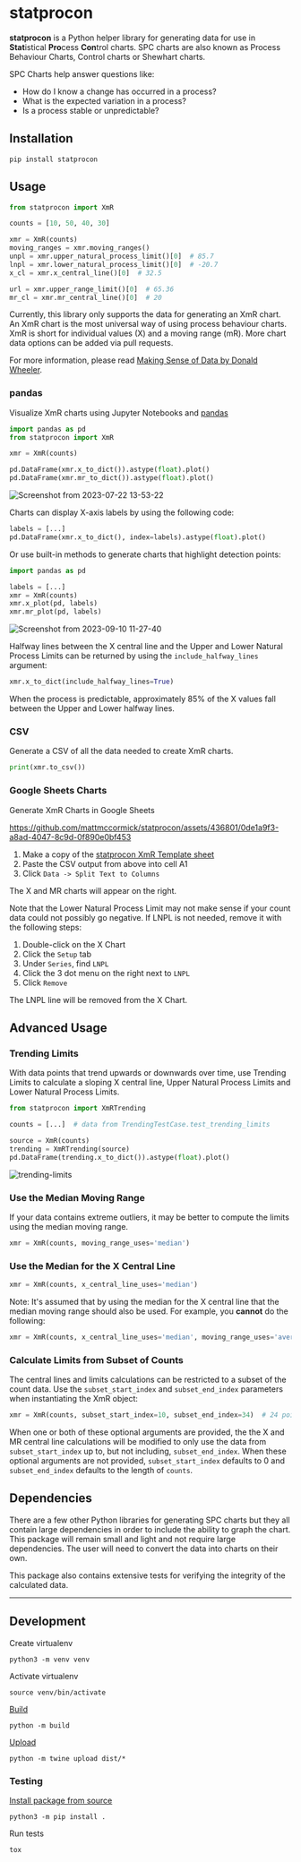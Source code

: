 # statprocon

**statprocon** is a Python helper library for generating data for use in **Stat**istical **Pro**cess **Con**trol charts.
SPC charts are also known as Process Behaviour Charts, Control charts or Shewhart charts.

SPC Charts help answer questions like:
- How do I know a change has occurred in a process?
- What is the expected variation in a process?
- Is a process stable or unpredictable?

## Installation

```shell
pip install statprocon
```

## Usage

```python
from statprocon import XmR

counts = [10, 50, 40, 30]

xmr = XmR(counts)
moving_ranges = xmr.moving_ranges()
unpl = xmr.upper_natural_process_limit()[0]  # 85.7
lnpl = xmr.lower_natural_process_limit()[0]  # -20.7
x_cl = xmr.x_central_line()[0]  # 32.5

url = xmr.upper_range_limit()[0]  # 65.36
mr_cl = xmr.mr_central_line()[0]  # 20

```

Currently, this library only supports the data for generating an XmR chart.
An XmR chart is the most universal way of using process behaviour charts.
XmR is short for individual values (X) and a moving range (mR).
More chart data options can be added via pull requests.

For more information, please read [Making Sense of Data by Donald Wheeler](https://www.amazon.com/Making-Sense-Data-Donald-Wheeler/dp/0945320728).

### pandas

Visualize XmR charts using Jupyter Notebooks and [pandas](https://pandas.pydata.org/)

```python
import pandas as pd
from statprocon import XmR

xmr = XmR(counts)

pd.DataFrame(xmr.x_to_dict()).astype(float).plot()
pd.DataFrame(xmr.mr_to_dict()).astype(float).plot()
```

![Screenshot from 2023-07-22 13-53-22](https://github.com/mattmccormick/statprocon/assets/436801/b6a83903-4bb9-4935-9acb-c086d3420fd2)

Charts can display X-axis labels by using the following code:

```python
labels = [...]
pd.DataFrame(xmr.x_to_dict(), index=labels).astype(float).plot()
```

Or use built-in methods to generate charts that highlight detection points:

```python
import pandas as pd

labels = [...]
xmr = XmR(counts)
xmr.x_plot(pd, labels)
xmr.mr_plot(pd, labels)
```

![Screenshot from 2023-09-10 11-27-40](https://github.com/mattmccormick/statprocon/assets/436801/40fd200b-c22d-442a-8dc8-b97ef1fb0a12)


Halfway lines between the X central line and the Upper and Lower Natural Process Limits can be returned by using the `include_halfway_lines` argument:

```python
xmr.x_to_dict(include_halfway_lines=True)
```

When the process is predictable, approximately 85% of the X values fall between the Upper and Lower halfway lines.


### CSV

Generate a CSV of all the data needed to create XmR charts.

```python
print(xmr.to_csv())
```

### Google Sheets Charts

Generate XmR Charts in Google Sheets

https://github.com/mattmccormick/statprocon/assets/436801/0de1a9f3-a8ad-4047-8c9d-0f890e0bf453

1. Make a copy of the [statprocon XmR Template sheet](https://docs.google.com/spreadsheets/d/1IdCBpE8FK4qP8B7qHQeXX6amLZ8oyhc8OjlBlGHmWTg/edit?usp=sharing)
1. Paste the CSV output from above into cell A1
1. Click `Data -> Split Text to Columns`

The X and MR charts will appear on the right.

Note that the Lower Natural Process Limit may not make sense if your count data could not possibly go negative.
If LNPL is not needed, remove it with the following steps:

1. Double-click on the X Chart
1. Click the `Setup` tab
1. Under `Series`, find `LNPL`
1. Click the 3 dot menu on the right next to `LNPL`
1. Click `Remove`

The LNPL line will be removed from the X Chart.

## Advanced Usage

### Trending Limits

With data points that trend upwards or downwards over time, use Trending Limits to calculate a sloping X central line, Upper Natural Process Limits and Lower Natural Process Limits.

```python
from statprocon import XmRTrending

counts = [...]  # data from TrendingTestCase.test_trending_limits

source = XmR(counts)
trending = XmRTrending(source)
pd.DataFrame(trending.x_to_dict()).astype(float).plot()
```

![trending-limits](https://github.com/mattmccormick/statprocon/assets/436801/d0d9897e-b1b7-469b-9642-fbee8f39b104)


### Use the Median Moving Range

If your data contains extreme outliers, it may be better to compute the limits using the median moving range.

```python
xmr = XmR(counts, moving_range_uses='median')
```

### Use the Median for the X Central Line

```python
xmr = XmR(counts, x_central_line_uses='median')
```

Note: It's assumed that by using the median for the X central line that the median moving range should also be used.
For example, you **cannot** do the following:

```python
xmr = XmR(counts, x_central_line_uses='median', moving_range_uses='average')
```

### Calculate Limits from Subset of Counts

The central lines and limits calculations can be restricted to a subset of the count data.
Use the `subset_start_index` and `subset_end_index` parameters when instantiating the XmR object:

```python
xmr = XmR(counts, subset_start_index=10, subset_end_index=34)  # 24 points of data starting at index 10
```

When one or both of these optional arguments are provided, the the X and MR central line calculations will be modified to only use the data from `subset_start_index` up to, but not including, `subset_end_index`.
When these optional arguments are not provided, `subset_start_index` defaults to 0 and `subset_end_index` defaults to the length of `counts`.

## Dependencies

There are a few other Python libraries for generating SPC charts but they all contain large dependencies in order to include the ability to graph the chart.
This package will remain small and light and not require large dependencies.
The user will need to convert the data into charts on their own.

This package also contains extensive tests for verifying the integrity of the calculated data.

---
## Development

Create virtualenv

```shell
python3 -m venv venv
```

Activate virtualenv

```shell
source venv/bin/activate
```

[Build](https://packaging.python.org/en/latest/tutorials/packaging-projects/#generating-distribution-archiveshttps://packaging.python.org/en/latest/tutorials/packaging-projects/#generating-distribution-archives)

```shell
python -m build
```

[Upload](https://packaging.python.org/en/latest/tutorials/packaging-projects/#uploading-the-distribution-archives)

```shell
python -m twine upload dist/*
```

### Testing

[Install package from source](https://packaging.python.org/en/latest/guides/installing-using-pip-and-virtual-environments/#installing-from-source)
```shell
python3 -m pip install .
```

Run tests
```shell
tox
```
